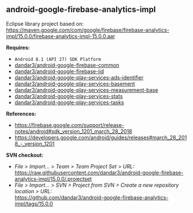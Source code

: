 ## android-google-firebase-analytics-impl

Eclipse library project based on:<br/>
https://maven.google.com/com/google/firebase/firebase-analytics-impl/15.0.0/firebase-analytics-impl-15.0.0.aar

**Requires:**
- `Android 8.1 (API 27) SDK Platform`
- [dandar3/android-google-firebase-common](https://github.com/dandar3/android-google-firebase-common/tree/15.0.0)
- [dandar3/android-google-firebase-iid](https://github.com/dandar3/android-google-firebase-iid/tree/15.0.0)
- [dandar3/android-google-play-services-ads-identifier](https://github.com/dandar3/android-google-play-services-ads-identifier/tree/15.0.0)
- [dandar3/android-google-play-services-basement](https://github.com/dandar3/android-google-play-services-basement/tree/15.0.0)
- [dandar3/android-google-play-services-measurement-base](https://github.com/dandar3/android-google-play-services-measurement-base/tree/15.0.0)
- [dandar3/android-google-play-services-stats](https://github.com/dandar3/android-google-play-services-stats/tree/15.0.0)
- [dandar3/android-google-play-services-tasks](https://github.com/dandar3/android-google-play-services-tasks/tree/15.0.0)

**References:**
- https://firebase.google.com/support/release-notes/android#sdk_version_1201_march_28_2018
- https://developers.google.com/android/guides/releases#march_28_2018_-_version_1201

**SVN checkout:**
- _File > Import... > Team > Team Project Set > URL:_<br/>
  https://raw.githubusercontent.com/dandar3/android-google-firebase-analytics-impl/15.0.0/.projectset
- _File > Import... > SVN > Project from SVN > Create a new repository location > URL:_<br/> 
  https://github.com/dandar3/android-google-firebase-analytics-impl/tags/15.0.0